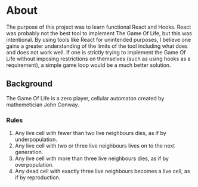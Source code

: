 # About
The purpose of this project was to learn functional React and Hooks.  React was probably not the best tool to implement The Game Of Life, but this was intentional.  By using tools like React for unintended purposes, I believe one gains a greater understanding of the limits of the tool including what does and does not work well.  If one is strictly trying to implement the Game Of Life without imposing restrictions on themselves (such as using hooks as a requirement), a simple game loop would be a much better solution.

## Background
The Game Of Life is a zero player, cellular automaton created by mathemetician John Conway.  

### Rules
1) Any live cell with fewer than two live neighbours dies, as if by underpopulation.
2) Any live cell with two or three live neighbours lives on to the next generation.
3) Any live cell with more than three live neighbours dies, as if by overpopulation.
4) Any dead cell with exactly three live neighbours becomes a live cell, as if by reproduction.
